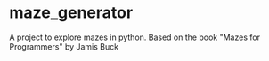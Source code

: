 # maze_generator
A project to explore mazes in python. Based on the book "Mazes for Programmers" by Jamis Buck
